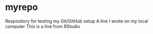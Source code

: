 # myrepo
Respository for testing my Git/GitHub setup
A line I wrote on my local computer
This is a line from RStudio
